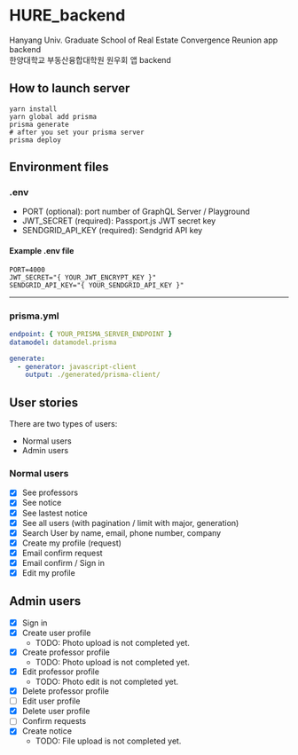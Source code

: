 # HURE_backend

Hanyang Univ. Graduate School of Real Estate Convergence Reunion app backend  
한양대학교 부동산융합대학원 원우회 앱 backend

## How to launch server

```shell
yarn install
yarn global add prisma
prisma generate
# after you set your prisma server
prisma deploy
```

## Environment files

### .env

- PORT (optional): port number of GraphQL Server / Playground
- JWT_SECRET (required): Passport.js JWT secret key
- SENDGRID_API_KEY (required): Sendgrid API key

#### Example .env file

```
PORT=4000
JWT_SECRET="{ YOUR_JWT_ENCRYPT_KEY }"
SENDGRID_API_KEY="{ YOUR_SENDGRID_API_KEY }"
```

---

### prisma.yml

```yml
endpoint: { YOUR_PRISMA_SERVER_ENDPOINT }
datamodel: datamodel.prisma

generate:
  - generator: javascript-client
    output: ./generated/prisma-client/
```

## User stories

There are two types of users:

- Normal users
- Admin users

### Normal users

- [x] See professors
- [x] See notice
- [x] See lastest notice
- [x] See all users (with pagination / limit with major, generation)
- [x] Search User by name, email, phone number, company
- [x] Create my profile (request)
- [x] Email confirm request
- [x] Email confirm / Sign in
- [x] Edit my profile

## Admin users

- [x] Sign in
- [x] Create user profile
  - TODO: Photo upload is not completed yet.
- [x] Create professor profile
  - TODO: Photo upload is not completed yet.
- [x] Edit professor profile
  - TODO: Photo edit is not completed yet.
- [x] Delete professor profile
- [ ] Edit user profile
- [x] Delete user profile
- [ ] Confirm requests
- [x] Create notice
  - TODO: File upload is not completed yet.
